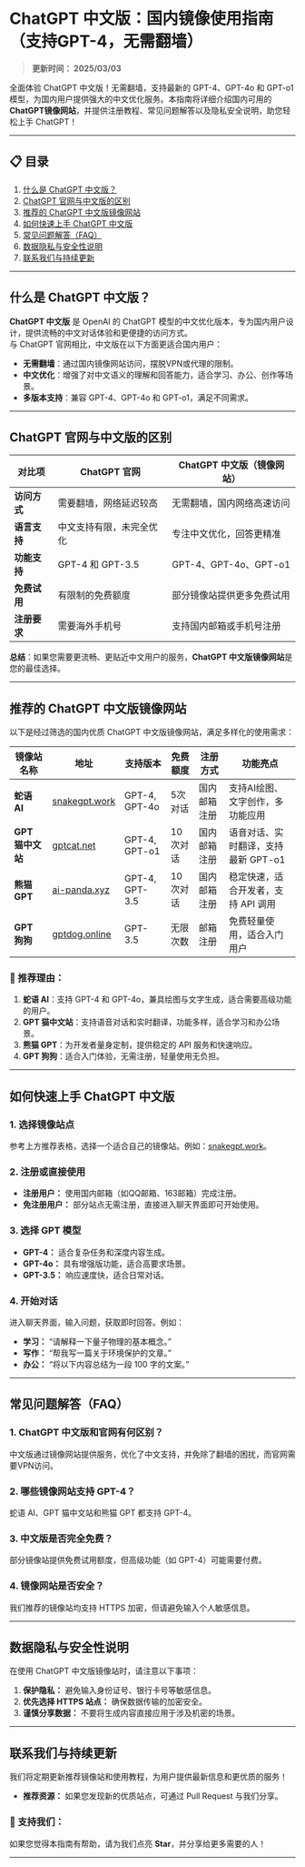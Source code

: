# ChatGPT 中文版：国内镜像使用指南（支持GPT-4，无需翻墙）

> **更新时间： 2025/03/03**           
 
全面体验 ChatGPT 中文版！无需翻墙，支持最新的 GPT-4、GPT-4o 和 GPT-o1 模型，为国内用户提供强大的中文优化服务。本指南将详细介绍国内可用的 **ChatGPT镜像网站**，并提供注册教程、常见问题解答以及隐私安全说明，助您轻松上手 ChatGPT！

---

## 📋 目录
1. [什么是 ChatGPT 中文版？](#什么是-chatgpt-中文版)  
2. [ChatGPT 官网与中文版的区别](#chatgpt-官网与中文版的区别)  
3. [推荐的 ChatGPT 中文版镜像网站](#推荐的-chatgpt-中文版镜像网站)  
4. [如何快速上手 ChatGPT 中文版](#如何快速上手-chatgpt-中文版)  
5. [常见问题解答（FAQ）](#常见问题解答faq)  
6. [数据隐私与安全性说明](#数据隐私与安全性说明)  
7. [联系我们与持续更新](#联系我们与持续更新)  

---

## 什么是 ChatGPT 中文版？

**ChatGPT 中文版** 是 OpenAI 的 ChatGPT 模型的中文优化版本，专为国内用户设计，提供流畅的中文对话体验和更便捷的访问方式。  
与 ChatGPT 官网相比，中文版在以下方面更适合国内用户：

- **无需翻墙**：通过国内镜像网站访问，摆脱VPN或代理的限制。  
- **中文优化**：增强了对中文语义的理解和回答能力，适合学习、办公、创作等场景。  
- **多版本支持**：兼容 GPT-4、GPT-4o 和 GPT-o1，满足不同需求。

---

## ChatGPT 官网与中文版的区别

| **对比项**       | **ChatGPT 官网**           | **ChatGPT 中文版（镜像网站）**  |
|------------------|---------------------------|---------------------------------|
| **访问方式**     | 需要翻墙，网络延迟较高       | 无需翻墙，国内网络高速访问       |
| **语言支持**     | 中文支持有限，未完全优化     | 专注中文优化，回答更精准         |
| **功能支持**     | GPT-4 和 GPT-3.5           | GPT-4、GPT-4o、GPT-o1           |
| **免费试用**     | 有限制的免费额度            | 部分镜像站提供更多免费试用        |
| **注册要求**     | 需要海外手机号              | 支持国内邮箱或手机号注册         |

**总结**：如果您需要更流畅、更贴近中文用户的服务，**ChatGPT 中文版镜像网站**是您的最佳选择。

---

## 推荐的 ChatGPT 中文版镜像网站

以下是经过筛选的国内优质 ChatGPT 中文版镜像网站，满足多样化的使用需求：

| **镜像站名称**     | **地址**                          | **支持版本**         | **免费额度** | **注册方式**     | **功能亮点**                     |
|--------------------|-----------------------------------|----------------------|-------------|------------------|----------------------------------|
| **蛇语 AI**        | [snakegpt.work](https://snakegpt.work) | GPT-4, GPT-4o        | 5次对话     | 国内邮箱注册      | 支持AI绘图、文字创作，多功能应用   |
| **GPT 猫中文站**   | [gptcat.net](https://gptcat.net)      | GPT-4, GPT-o1        | 10次对话    | 国内邮箱注册      | 语音对话、实时翻译，支持最新 GPT-o1 |
| **熊猫 GPT**       | [ai-panda.xyz](https://ai-panda.xyz/login?invite_code=34137c47) | GPT-4, GPT-3.5       | 10次对话    | 国内邮箱注册      | 稳定快速，适合开发者，支持 API 调用 |
| **GPT 狗狗**       | [gptdog.online](https://gptdog.online) | GPT-3.5             | 无限次数    | 邮箱注册          | 免费轻量使用，适合入门用户         |

### 🌟 推荐理由：
1. **蛇语 AI**：支持 GPT-4 和 GPT-4o，兼具绘图与文字生成，适合需要高级功能的用户。  
2. **GPT 猫中文站**：支持语音对话和实时翻译，功能多样，适合学习和办公场景。  
3. **熊猫 GPT**：为开发者量身定制，提供稳定的 API 服务和快速响应。  
4. **GPT 狗狗**：适合入门体验，无需注册，轻量使用无负担。

---

## 如何快速上手 ChatGPT 中文版

### 1. 选择镜像站点
参考上方推荐表格，选择一个适合自己的镜像站。例如：[snakegpt.work](https://snakegpt.work)。

### 2. 注册或直接使用
- **注册用户：** 使用国内邮箱（如QQ邮箱、163邮箱）完成注册。
- **免注册用户：** 部分站点无需注册，直接进入聊天界面即可开始使用。

### 3. 选择 GPT 模型
- **GPT-4：** 适合复杂任务和深度内容生成。
- **GPT-4o：** 具有增强版功能，适合高要求场景。
- **GPT-3.5：** 响应速度快，适合日常对话。

### 4. 开始对话
进入聊天界面，输入问题，获取即时回答。例如：
- **学习：** “请解释一下量子物理的基本概念。”  
- **写作：** “帮我写一篇关于环境保护的文章。”  
- **办公：** “将以下内容总结为一段 100 字的文案。”

---

## 常见问题解答（FAQ）

### 1. ChatGPT 中文版和官网有何区别？
中文版通过镜像网站提供服务，优化了中文支持，并免除了翻墙的困扰，而官网需要VPN访问。

### 2. 哪些镜像网站支持 GPT-4？
蛇语 AI、GPT 猫中文站和熊猫 GPT 都支持 GPT-4。

### 3. 中文版是否完全免费？
部分镜像站提供免费试用额度，但高级功能（如 GPT-4）可能需要付费。

### 4. 镜像网站是否安全？
我们推荐的镜像站均支持 HTTPS 加密，但请避免输入个人敏感信息。

---

## 数据隐私与安全性说明

在使用 ChatGPT 中文版镜像站时，请注意以下事项：
1. **保护隐私：** 避免输入身份证号、银行卡号等敏感信息。
2. **优先选择 HTTPS 站点：** 确保数据传输的加密安全。
3. **谨慎分享数据：** 不要将生成内容直接应用于涉及机密的场景。

---

## 联系我们与持续更新

我们将定期更新推荐镜像站和使用教程，为用户提供最新信息和更优质的服务！  
- **推荐资源：** 如果您发现新的优质站点，可通过 Pull Request 与我们分享。  

### 🌟 支持我们：
如果您觉得本指南有帮助，请为我们点亮 **Star**，并分享给更多需要的人！

---
                                                                                                                                                     